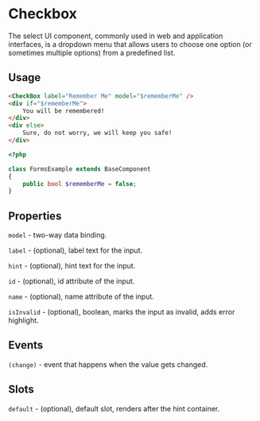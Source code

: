 # Checkbox

The select UI component, commonly used in web and application interfaces, is a dropdown menu that allows users to choose one option (or sometimes multiple options) from a predefined list.

## Usage

<div>
    <FormsExample example="checkbox" />
</div>

```html
<CheckBox label="Remember Me" model="$rememberMe" />
<div if="$rememberMe">
    You will be remembered!
</div>
<div else>
    Sure, do not worry, we will keep you safe!
</div>
```

```php
<?php

class FormsExample extends BaseComponent
{
    public bool $rememberMe = false;
}
```

## Properties

`model` - two-way data binding.

`label` - (optional), label text for the input.

`hint` - (optional), hint text for the input.

`id` - (optional), id attribute of the input.

`name` - (optional), name attribute of the input.

`isInvalid` - (optional), boolean, marks the input as invalid, adds error highlight.

## Events

`(change)` - event that happens when the value gets changed.

## Slots

`default` - (optional), default slot, renders after the hint container.
